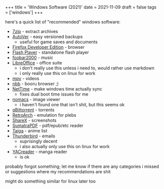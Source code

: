 +++
title = 'Windows Software (2021)'
date = 2021-11-09
draft = false
tags = ['windows']
+++

here's a quick list of "recommended" windows software:

* [7zip](https://www.7-zip.org/) - extract archives
* [AutoVer](https://beanland.net.au/autover/) - easy versioned backups
  - useful for game saves and documents
* [Firefox Developer Edition](https://www.mozilla.org/en-US/firefox/developer/) - browser
* [Flash Player](https://www.adobe.com/support/flashplayer/debug_downloads.html) - standalone flash player
* [foobar2000](http://www.foobar2000.org/) - music
* [LibreOffice](https://www.libreoffice.org/) - office suite
  - i don't really use this unless i need to, would rather use markdown
  - i only really use this on linux for work
* [mpv](https://mpv.io/) - videos
* [nbb](https://files.kuudere.moe/nbb/win64/) - booru browser ;)
* [NetTime](http://timesynctool.com/) - make windows time actually sync
  - fixes dual boot time issues for me
* [nomacs](https://nomacs.org/) - image viewer
  - i haven't found one that isn't shit, but this seems ok
* [qBittorrent](http://www.qbittorrent.org/) - torrents
* [RetroArch](https://www.retroarch.com/) - emulation for plebs
* [ShareX](https://getsharex.com/) - screenshots
* [SumatraPDF](http://blog.kowalczyk.info/software/sumatrapdf/free-pdf-reader.html) - pdf/epub/etc reader
* [Taiga](https://taiga.moe/) - anime list
* [Thunderbird](https://www.thunderbird.net/en-US/) - emails
  - suprisingly decent
  - i also actually only use this on linux for work
* [YACreader](https://yacreader.com/) - manga reader
  - is ok

probably forgot something; let me know if there are any categories i missed  
or suggestions where my recommendations are shit

might do something similar for linux later too
